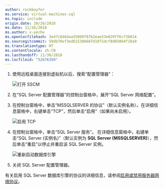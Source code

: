 ```yaml
---
author: rockboyfor
ms.service: virtual-machines-sql
ms.topic: include
origin.date: 10/26/2018
ms.date: 11/26/2018
ms.author: v-yeche
ms.openlocfilehash: 3ed7c8d4daa55099f87b2eae53e029ff6cf3b014
ms.sourcegitcommit: 59db70ef3ed61538666fd1071dcf8d03864f10a9
ms.translationtype: HT
ms.contentlocale: zh-CN
ms.lasthandoff: 11/30/2018
ms.locfileid: "52676350"
---
```

1. 使用远程桌面连接到虚拟机以后，搜索“配置管理器”：

    ![打开 SSCM](./media/virtual-machines-sql-server-connection-tcp-protocol/sql-server-configuration-manager.png)

1. 在“SQL Server 配置管理器”的控制台窗格中，展开“SQL Server 网络配置”。

1. 在控制台窗格中，单击“MSSQLSERVER 的协议”（默认实例名称）。在详细信息窗格中，右键单击“TCP”，然后单击“启用”（如果尚未启用）。

    ![启用 TCP](./media/virtual-machines-sql-server-connection-tcp-protocol/enable-tcp.png)

1. 在控制台窗格中，单击“SQL Server 服务”。 在详细信息窗格中，右键单击“SQL Server (实例名)”（默认实例为 **SQL Server (MSSQLSERVER)**），然后单击“重启”以停止并重启该 SQL Server 实例。

    ![重新启动数据库引擎](./media/virtual-machines-sql-server-connection-tcp-protocol/restart-sql-server.png)

1. 关闭 SQL Server 配置管理器。

有关启用 SQL Server 数据库引擎的协议的详细信息，请参阅[启用或禁用服务器网络协议](https://msdn.microsoft.com/library/ms191294.aspx)。

<!--Update_Description: wording update, update link-->